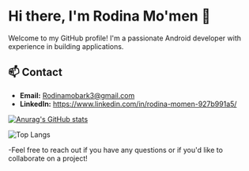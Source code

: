 # Hi there, I'm Rodina Mo'men 👋

Welcome to my GitHub profile! I'm a passionate Android developer with experience in building applications. 
## 📫 Contact
- **Email:** Rodinamobark3@gmail.com
- **LinkedIn:** https://www.linkedin.com/in/rodina-momen-927b991a5/
  
[![Anurag's GitHub stats](https://github-readme-stats.vercel.app/api?username=rodinamomen)](https://github.com/anuraghazra/github-readme-stats)

![Top Langs](https://github-readme-stats.vercel.app/api/top-langs/?username=rodinamomen&hide_progress=true)

-Feel free to reach out if you have any questions or if you'd like to collaborate on a project!

